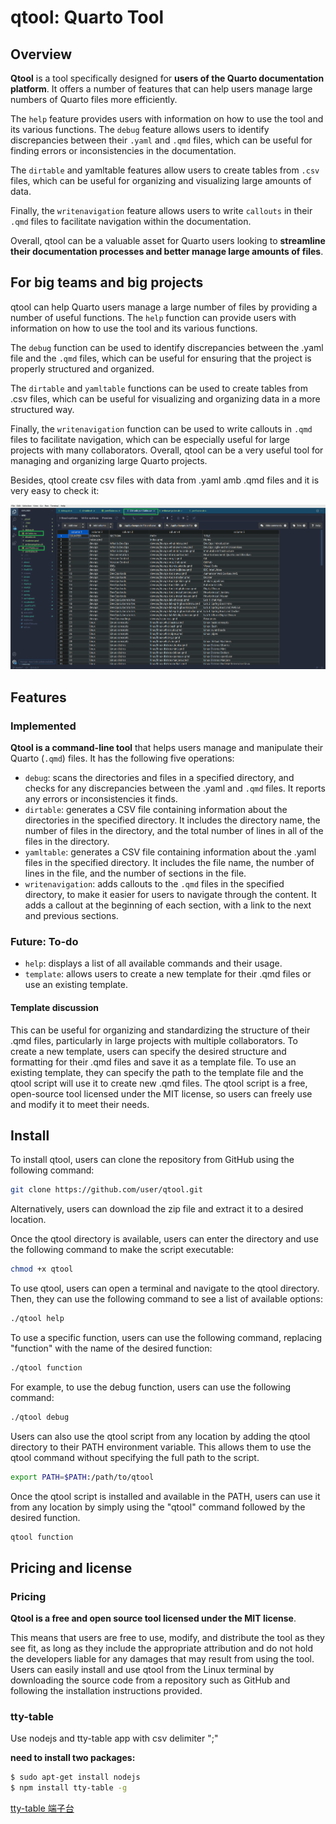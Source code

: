 # qtool: Quarto Tool

## Overview

**Qtool** is a tool specifically designed for **users of the Quarto documentation platform**. It offers a number of features that can help users manage large numbers of Quarto files more efficiently.

The `help` feature provides users with information on how to use the tool and its various functions. The `debug` feature allows users to identify discrepancies between their `.yaml` and `.qmd` files, which can be useful for finding errors or inconsistencies in the documentation.

The `dirtable` and yamltable features allow users to create tables from `.csv` files, which can be useful for organizing and visualizing large amounts of data.

Finally, the `writenavigation` feature allows users to write `callouts` in their ``.qmd`` files to facilitate navigation within the documentation.

Overall, qtool can be a valuable asset for Quarto users looking to **streamline their documentation processes and better manage large amounts of files**.

## For big teams and big projects

qtool can help Quarto users manage a large number of files by providing a number of useful functions. The `help` function can provide users with information on how to use the tool and its various functions.

The `debug` function can be used to identify discrepancies between the .yaml file and the `.qmd` files, which can be useful for ensuring that the project is properly structured and organized. 

The `dirtable` and `yamltable` functions can be used to create tables from .csv files, which can be useful for visualizing and organizing data in a more structured way.

Finally, the `writenavigation` function can be used to write callouts in `.qmd` files to facilitate navigation, which can be especially useful for large projects with many collaborators. Overall, qtool can be a very useful tool for managing and organizing large Quarto projects.

Besides, qtool create csv files with data from .yaml amb .qmd files and it is very easy to check it:

![.ymal data to table](https://github.com/AlbertProfe/qtool/blob/main/qtool_screenshots/qtool-000021.png)

## Features

### Implemented

**Qtool is a command-line tool** that helps users manage and manipulate their Quarto (`.qmd`) files. It has the following five operations:

- `debug`: scans the directories and files in a specified directory, and checks for any discrepancies between the .yaml and ``.qmd`` files. It reports any errors or inconsistencies it finds.
- `dirtable`: generates a CSV file containing information about the directories in the specified directory. It includes the directory name, the number of files in the directory, and the total number of lines in all of the files in the directory.
- `yamltable`: generates a CSV file containing information about the .yaml files in the specified directory. It includes the file name, the number of lines in the file, and the number of sections in the file.
- `writenavigation`: adds callouts to the ``.qmd`` files in the specified directory, to make it easier for users to navigate through the content. It adds a callout at the beginning of each section, with a link to the next and previous sections.

### Future: To-do

- `help`: displays a list of all available commands and their usage.
- `template`: allows users to create a new template for their .qmd files or use an existing template.

#### Template discussion

This can be useful for organizing and standardizing the structure of their .qmd files, particularly in large projects with multiple collaborators. To create a new template, users can specify the desired structure and formatting for their .qmd files and save it as a template file. To use an existing template, they can specify the path to the template file and the qtool script will use it to create new .qmd files. The qtool script is a free, open-source tool licensed under the MIT license, so users can freely use and modify it to meet their needs.

## Install

To install qtool, users can clone the repository from GitHub using the following command:

```bash
git clone https://github.com/user/qtool.git
```

Alternatively, users can download the zip file and extract it to a desired location.

Once the qtool directory is available, users can enter the directory and use the following command to make the script executable:

```bash
chmod +x qtool
```

To use qtool, users can open a terminal and navigate to the qtool directory. Then, they can use the following command to see a list of available options:

```bash
./qtool help
```

To use a specific function, users can use the following command, replacing "function" with the name of the desired function:

```bash
./qtool function
```

For example, to use the debug function, users can use the following command:

```bash
./qtool debug
```

Users can also use the qtool script from any location by adding the qtool directory to their PATH environment variable. This allows them to use the qtool command without specifying the full path to the script.

```bash
export PATH=$PATH:/path/to/qtool
```

Once the qtool script is installed and available in the PATH, users can use it from any location by simply using the "qtool" command followed by the desired function.

```bash
qtool function
```

## Pricing and license

### Pricing

**Qtool is a free and open source tool licensed under the MIT license**. 

This means that users are free to use, modify, and distribute the tool as they see fit, as long as they include the appropriate attribution and do not hold the developers liable for any damages that may result from using the tool. Users can easily install and use qtool from the Linux terminal by downloading the source code from a repository such as GitHub and following the installation instructions provided.

### tty-table

Use nodejs and tty-table app with csv delimiter ";"

**need to install two packages:**

```bash
$ sudo apt-get install nodejs 
$ npm install tty-table -g
```

[tty-table 端子台](https://github.com/tecfu/tty-table)

